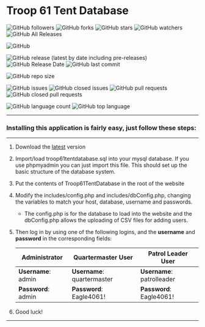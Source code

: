 # Troop 61 Tent Database

![GitHub followers](https://img.shields.io/github/followers/troop61killbuck?label=Follow&style=social)
![GitHub forks](https://img.shields.io/github/forks/troop61killbuck/troop61tentdatabase?style=social)
![GitHub stars](https://img.shields.io/github/stars/troop61killbuck/troop61tentdatabase?style=social)
![GitHub watchers](https://img.shields.io/github/watchers/troop61killbuck/troop61tentdatabase?style=social)
![GitHub All Releases](https://img.shields.io/github/downloads/troop61killbuck/Troop61TentDatabase/total)

![GitHub](https://img.shields.io/github/license/troop61killbuck/troop61tentdatabase)

![GitHub release (latest by date including pre-releases)](https://img.shields.io/github/v/release/troop61killbuck/troop61tentdatabase?include_prereleases)
![GitHub Release Date](https://img.shields.io/github/release-date/troop61killbuck/troop61tentdatabase)
![GitHub last commit](https://img.shields.io/github/last-commit/troop61killbuck/troop61tentdatabase)

![GitHub repo size](https://img.shields.io/github/repo-size/troop61killbuck/Troop61TentDatabase)

![GitHub issues](https://img.shields.io/github/issues-raw/troop61killbuck/troop61tentdatabase)
![GitHub closed issues](https://img.shields.io/github/issues-closed-raw/troop61killbuck/troop61tentdatabase)
![GitHub pull requests](https://img.shields.io/github/issues-pr-raw/troop61killbuck/troop61tentdatabase)
![GitHub closed pull requests](https://img.shields.io/github/issues-pr-closed-raw/troop61killbuck/troop61tentdatabase)

![GitHub language count](https://img.shields.io/github/languages/count/troop61killbuck/troop61tentdatabase)
![GitHub top language](https://img.shields.io/github/languages/top/troop61killbuck/troop61tentdatabase)

- - - -
### Installing this application is fairly easy, just follow these steps:
****


1. Download the [latest](https://github.com/troop61killbuck/Troop61TentDatabase/releases/latest) version

2. Import/load troop61tentdatabase.sql into your mysql database. If you use phpmyadmin you can just import this file. This should set up the basic structure of the database system.

3. Put the contents of Troop61TentDatabase in the root of the website

4. Modify the includes/config.php and includes/dbConfig.php, changing the variables to match your host, database, username and passwords.
   - The config.php is for the database to load into the website and the dbConfig.php allows the uploading of CSV files for adding users.

5. Then log in by using one of the following logins, and the **username** and **password** in the corresponding fields:


   Administrator       |Quartermaster User         |Patrol Leader User
   --------------------|---------------------------|--------------------------
   **Username**: admin |**Username**: quartermaster|**Username**: patrolleader
   **Password**: admin |**Password**: Eagle4061!   |**Password**: Eagle4061!

6. Good luck!  

- - - -

